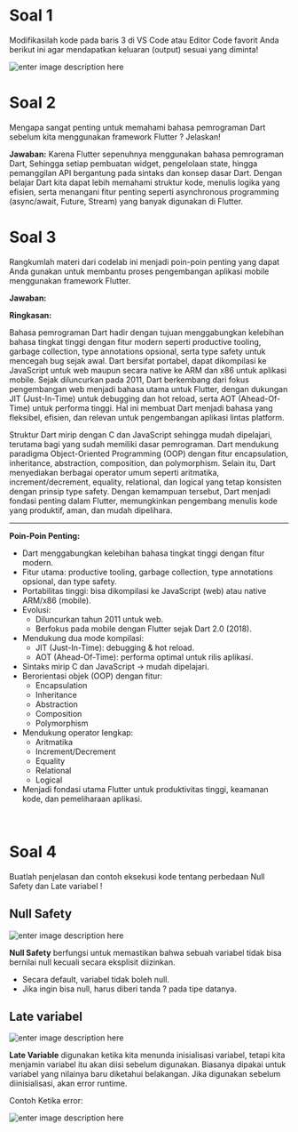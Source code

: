 # Soal 1

Modifikasilah kode pada baris 3 di VS Code atau Editor Code favorit Anda berikut ini agar mendapatkan keluaran (output) sesuai yang diminta!

![enter image description here](/img/Screenshot_1.png)


# Soal 2

Mengapa sangat penting untuk memahami bahasa pemrograman Dart sebelum kita menggunakan framework Flutter ? Jelaskan!

**Jawaban:** Karena Flutter sepenuhnya menggunakan bahasa pemrograman Dart, Sehingga setiap pembuatan widget, pengelolaan state, hingga pemanggilan API bergantung pada sintaks dan konsep dasar Dart. Dengan belajar Dart kita dapat lebih memahami struktur kode, menulis logika yang efisien, serta menangani fitur penting seperti asynchronous programming (async/await, Future, Stream) yang banyak digunakan di Flutter.

# Soal 3

Rangkumlah materi dari codelab ini menjadi poin-poin penting yang dapat Anda gunakan untuk membantu proses pengembangan aplikasi mobile menggunakan framework Flutter.

**Jawaban:** 
 
**Ringkasan:**

Bahasa pemrograman Dart hadir dengan tujuan menggabungkan kelebihan bahasa tingkat tinggi dengan fitur modern seperti productive tooling, garbage collection, type annotations opsional, serta type safety untuk mencegah bug sejak awal. Dart bersifat portabel, dapat dikompilasi ke JavaScript untuk web maupun secara native ke ARM dan x86 untuk aplikasi mobile. Sejak diluncurkan pada 2011, Dart berkembang dari fokus pengembangan web menjadi bahasa utama untuk Flutter, dengan dukungan JIT (Just-In-Time) untuk debugging dan hot reload, serta AOT (Ahead-Of-Time) untuk performa tinggi. Hal ini membuat Dart menjadi bahasa yang fleksibel, efisien, dan relevan untuk pengembangan aplikasi lintas platform.  

Struktur Dart mirip dengan C dan JavaScript sehingga mudah dipelajari, terutama bagi yang sudah memiliki dasar pemrograman. Dart mendukung paradigma Object-Oriented Programming (OOP) dengan fitur encapsulation, inheritance, abstraction, composition, dan polymorphism. Selain itu, Dart menyediakan berbagai operator umum seperti aritmatika, increment/decrement, equality, relational, dan logical yang tetap konsisten dengan prinsip type safety. Dengan kemampuan tersebut, Dart menjadi fondasi penting dalam Flutter, memungkinkan pengembang menulis kode yang produktif, aman, dan mudah dipelihara.  

---

**Poin-Poin Penting:**

- Dart menggabungkan kelebihan bahasa tingkat tinggi dengan fitur modern.  
- Fitur utama: productive tooling, garbage collection, type annotations opsional, dan type safety.  
- Portabilitas tinggi: bisa dikompilasi ke JavaScript (web) atau native ARM/x86 (mobile).  
- Evolusi:
  - Diluncurkan tahun 2011 untuk web.  
  - Berfokus pada mobile dengan Flutter sejak Dart 2.0 (2018).  
- Mendukung dua mode kompilasi:  
  - JIT (Just-In-Time): debugging & hot reload.  
  - AOT (Ahead-Of-Time): performa optimal untuk rilis aplikasi.  
- Sintaks mirip C dan JavaScript → mudah dipelajari.  
- Berorientasi objek (OOP) dengan fitur:
  - Encapsulation  
  - Inheritance  
  - Abstraction  
  - Composition  
  - Polymorphism  
- Mendukung operator lengkap:
  - Aritmatika
  - Increment/Decrement
  - Equality
  - Relational
  - Logical
- Menjadi fondasi utama Flutter untuk produktivitas tinggi, keamanan kode, dan pemeliharaan aplikasi.  

<br>

# Soal 4

Buatlah penjelasan dan contoh eksekusi kode tentang perbedaan Null Safety dan Late variabel !

## Null Safety <br>
 ![enter image description here](/img/Screenshot_2.png)

**Null Safety** berfungsi untuk memastikan bahwa sebuah variabel tidak bisa bernilai null kecuali secara eksplisit diizinkan.
- Secara default, variabel tidak boleh null.
- Jika ingin bisa null, harus diberi tanda ? pada tipe datanya.

## Late variabel <br>
![enter image description here](/img/Screenshot_3.png)

**Late Variable** digunakan ketika kita menunda inisialisasi variabel, tetapi kita menjamin variabel itu akan diisi sebelum digunakan. Biasanya dipakai untuk variabel yang nilainya baru diketahui belakangan. Jika digunakan sebelum diinisialisasi, akan error runtime.

Contoh Ketika error:

![enter image description here](/img/Screenshot_4.png)
